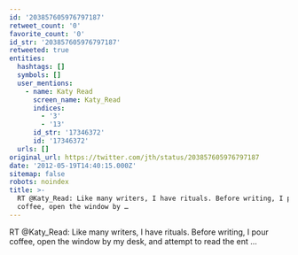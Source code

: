 ```yaml
---
id: '203857605976797187'
retweet_count: '0'
favorite_count: '0'
id_str: '203857605976797187'
retweeted: true
entities:
  hashtags: []
  symbols: []
  user_mentions:
    - name: Katy Read
      screen_name: Katy_Read
      indices:
        - '3'
        - '13'
      id_str: '17346372'
      id: '17346372'
  urls: []
original_url: https://twitter.com/jth/status/203857605976797187
date: '2012-05-19T14:40:15.000Z'
sitemap: false
robots: noindex
title: >-
  RT @Katy_Read: Like many writers, I have rituals. Before writing, I pour
  coffee, open the window by …
---
```


RT @Katy_Read: Like many writers, I have rituals. Before writing, I pour coffee, open the window by my desk, and attempt to read the ent ...